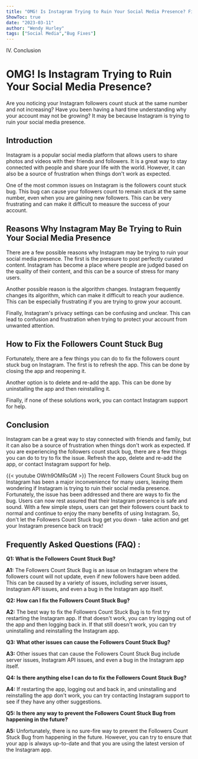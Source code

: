 ```yaml
---
title: "OMG! Is Instagram Trying to Ruin Your Social Media Presence? Find Out How to Fix the Followers Count Stuck Bug Now!"
ShowToc: true 
date: "2023-03-11"
author: "Wendy Hurley" 
tags: ["Social Media","Bug Fixes"]
---
```

IV. Conclusion

# OMG! Is Instagram Trying to Ruin Your Social Media Presence?

Are you noticing your Instagram followers count stuck at the same number and not increasing? Have you been having a hard time understanding why your account may not be growing? It may be because Instagram is trying to ruin your social media presence.

## Introduction

Instagram is a popular social media platform that allows users to share photos and videos with their friends and followers. It is a great way to stay connected with people and share your life with the world. However, it can also be a source of frustration when things don't work as expected.

One of the most common issues on Instagram is the followers count stuck bug. This bug can cause your followers count to remain stuck at the same number, even when you are gaining new followers. This can be very frustrating and can make it difficult to measure the success of your account.

## Reasons Why Instagram May Be Trying to Ruin Your Social Media Presence

There are a few possible reasons why Instagram may be trying to ruin your social media presence. The first is the pressure to post perfectly curated content. Instagram has become a place where people are judged based on the quality of their content, and this can be a source of stress for many users.

Another possible reason is the algorithm changes. Instagram frequently changes its algorithm, which can make it difficult to reach your audience. This can be especially frustrating if you are trying to grow your account.

Finally, Instagram's privacy settings can be confusing and unclear. This can lead to confusion and frustration when trying to protect your account from unwanted attention.

## How to Fix the Followers Count Stuck Bug

Fortunately, there are a few things you can do to fix the followers count stuck bug on Instagram. The first is to refresh the app. This can be done by closing the app and reopening it.

Another option is to delete and re-add the app. This can be done by uninstalling the app and then reinstalling it.

Finally, if none of these solutions work, you can contact Instagram support for help.

## Conclusion

Instagram can be a great way to stay connected with friends and family, but it can also be a source of frustration when things don't work as expected. If you are experiencing the followers count stuck bug, there are a few things you can do to try to fix the issue. Refresh the app, delete and re-add the app, or contact Instagram support for help.

{{< youtube OWrh9OMRsGM >}} 
The recent Followers Count Stuck bug on Instagram has been a major inconvenience for many users, leaving them wondering if Instagram is trying to ruin their social media presence. Fortunately, the issue has been addressed and there are ways to fix the bug. Users can now rest assured that their Instagram presence is safe and sound. With a few simple steps, users can get their followers count back to normal and continue to enjoy the many benefits of using Instagram. So, don't let the Followers Count Stuck bug get you down - take action and get your Instagram presence back on track!

## Frequently Asked Questions (FAQ) :
**Q1: What is the Followers Count Stuck Bug?**

**A1:** The Followers Count Stuck Bug is an issue on Instagram where the followers count will not update, even if new followers have been added. This can be caused by a variety of issues, including server issues, Instagram API issues, and even a bug in the Instagram app itself.

**Q2: How can I fix the Followers Count Stuck Bug?**

**A2:** The best way to fix the Followers Count Stuck Bug is to first try restarting the Instagram app. If that doesn't work, you can try logging out of the app and then logging back in. If that still doesn't work, you can try uninstalling and reinstalling the Instagram app.

**Q3: What other issues can cause the Followers Count Stuck Bug?**

**A3:** Other issues that can cause the Followers Count Stuck Bug include server issues, Instagram API issues, and even a bug in the Instagram app itself.

**Q4: Is there anything else I can do to fix the Followers Count Stuck Bug?**

**A4:** If restarting the app, logging out and back in, and uninstalling and reinstalling the app don't work, you can try contacting Instagram support to see if they have any other suggestions.

**Q5: Is there any way to prevent the Followers Count Stuck Bug from happening in the future?**

**A5:** Unfortunately, there is no sure-fire way to prevent the Followers Count Stuck Bug from happening in the future. However, you can try to ensure that your app is always up-to-date and that you are using the latest version of the Instagram app.


